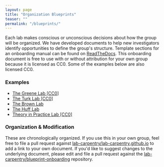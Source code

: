 ```yaml
---
layout: page
title: "Organization Blueprints"
teaser: ""
permalink: "/blueprints/"
---
```

Each lab makes conscious or unconscious decisions about how the group will be organized. We have developed documents to help new investigators identify opportunities to define the group's structure. Template sections for an onboarding manual can be found on [ReadTheDocs](http://lab-carpentry.readthedocs.io/en/latest/). This onboarding document is free to use with or without attribution for your own group because it is licensed as CC0. Some of the examples below are also licensed CC0.

### Examples

* [The Greene Lab \[CC0\]](http://greenelab-onboarding.readthedocs.io/en/latest/)
* [The Turk Lab \[CC0\]](https://dxl.ncsa.illinois.edu/docs/)
* [The Brown Lab](http://ivory.idyll.org/lab/index.html)
* [The Huff Lab](http://arfc.github.io/manual/)
* [Theory in Practice Lab \[CC0\]](http://theoryinpractice-onboarding.readthedocs.io/en/latest/)

### Organization & Modification

These are chronologically organized. If you use this in your own group, feel free to file a pull request against [lab-carpentry/lab-carpentry.github.io](https://github.com/lab-carpentry/lab-carpentry.github.io) to add a link to your own document. If you'd like to suggest changes to the underlying document, please edit and file a pull request against the  [lab-carpentry/blueprint-onboarding](https://github.com/lab-carpentry/blueprint-onboarding) repository.
